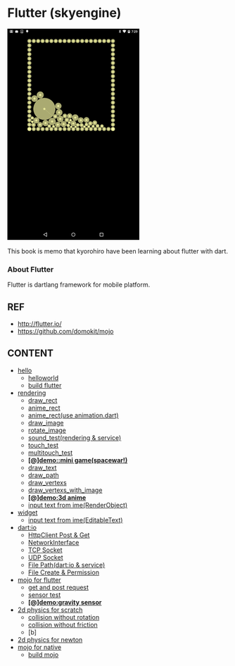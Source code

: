 # Flutter (skyengine)

![](doc/screen.png)

This book is memo that kyorohiro have been learning about flutter with dart. 

### About Flutter

Flutter is dartlang framework for mobile platform.



## REF
* http://flutter.io/
* https://github.com/domokit/mojo

## CONTENT

* [hello](doc/hello/README.md)
  * [helloworld](hello/doc/README.md)
  * [build flutter](build_flutter/README.md)
* [rendering](doc/rendering/README.md)
  * [draw_rect](draw_rect/doc/README.md)
  * [anime_rect](anime_rect/doc/README.md)
  * [anime_rect(use animation.dart)](anime_rect_1/doc/README.md)
  * [draw_image](draw_image/doc/README.md)
  * [rotate_image](rotate_image/doc/README.md)
  * [sound_test(rendering & service)](sound_test/doc/README.md)
  * [touch_test](touch_event/doc/README.md)
  * [multitouch_test](multitouch_event/doc/README.md)
  * [**[@]demo::mini game(spacewar!)**](spacewar/doc/README.md)
  * [draw_text](draw_text/doc/README.md)
  * [draw_path](draw_path/doc/README.md)
  * [draw_vertexs](draw_vertices/doc/README.md)
  * [draw_vertexs_with_image](draw_vertices_1/doc/README.md)
  * [**[@]demo:3d anime**](draw_vertices_demo/doc/README.md)
  * [input text from ime(RenderObject)](edit_text_1/doc/README.md)
* [widget](doc/widgets/README.md)
  * [input text from ime(EditableText)](edit_text/doc/README.md)
* [dart:io](doc/dartio/README.md)
  * [HttpClient Post & Get](dartio_test/doc/README.md)
  * [NetworkInterface](dartio_networkinterface/doc/README.md)
  * [TCP Socket](dartio_tcp/doc/README.md)
  * [UDP Socket](dartio_udp/doc/README.md)
  * [File Path(dart:io & service)](dartio_service_path/doc/README.md)
  * [File Create & Permission](dartio_file/doc/README.md)
* [mojo for flutter](doc/mojo/README.md)
  * [get and post request](mojo_urlRequest/doc/README.md)
  * [sensor test](mojo_sensor/doc/README.md)
  * [**[@]demo:gravity sensor**](mojo_sensor_demo/doc/README.md)
* [2d physics for scratch](doc/physics2d/README.md)
  * [collision without rotation](ph_2d_boun_no_rot/doc/README.md)
  * [collision without friction](ph_2d_boun_no_friction/doc/README.md)
  * [b]
* [2d physics for newton](doc/physics2d_newton/README.md)
* [mojo for native](doc/mojo_native/README.md)
  * [build mojo](mojo_na_install/README.md)

